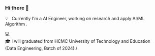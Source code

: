### Hi there 👋

💡 &nbsp; Currently I'm a AI Engineer, working on research and apply AI/ML Algorithm .  

💻 &nbsp;\
🎓&nbsp;I will graduated from HCMC University of Technology and Education (Data Engineering, Batch of 2024).\

